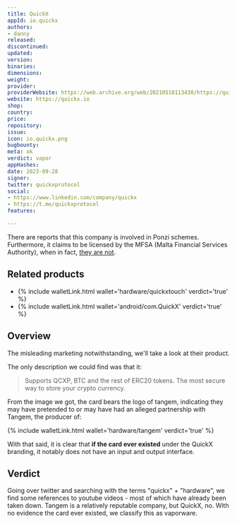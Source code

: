 ```yaml
---
title: QuickX
appId: io.quickx
authors:
- danny
released: 
discontinued: 
updated: 
version: 
binaries: 
dimensions: 
weight: 
provider: 
providerWebsite: https://web.archive.org/web/20210518113430/https://quickx.io/index.html#products
website: https://quickx.io
shop: 
country: 
price: 
repository: 
issue: 
icon: io.quickx.png
bugbounty: 
meta: ok
verdict: vapor
appHashes: 
date: 2023-09-28
signer: 
twitter: quickxprotocol
social:
- https://www.linkedin.com/company/quickx
- https://t.me/quickxprotocol
features: 

---
```


 <div class="alertBox"><div>There are reports that this company is involved in Ponzi schemes. Furthermore, it claims to be licensed by the MFSA (Malta Financial Services Authority), when in fact, <a href="https://www.mfsa.mt/news-item/mfsa-warning-quickx-ltd-cnexchange-unlicensed-entity/">they are not</a>. 
 </div> </div>

## Related products

- {% include walletLink.html wallet='hardware/quickxtouch' verdict='true' %}
- {% include walletLink.html wallet='android/com.QuickX' verdict='true' %}

## Overview 

The misleading marketing notwithstanding, we'll take a look at their product. 

The only description we could find was that it: 

> Supports QCXP, BTC and the rest of ERC20 tokens. The most secure way to store your crypto currency. 

From the image we got, the card bears the logo of tangem, indicating they may have pretended to or may have had an alleged partnership with Tangem, the producer of: 

{% include walletLink.html wallet='hardware/tangem' verdict='true' %}

With that said, it is clear that **if the card ever existed** under the QuickX branding, it notably does not have an input and output interface. 

## Verdict 

Going over twitter and searching with the terms "quickx" + "hardware", we find some references to youtube videos - most of which have already been taken down. Tangem is a relatively reputable company, but QuickX, no. With no evidence the card ever existed, we classify this as vaporware.


